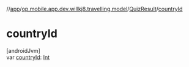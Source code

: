 //[app](../../../index.md)/[op.mobile.app.dev.willkj8.travelling.model](../index.md)/[QuizResult](index.md)/[countryId](country-id.md)

# countryId

[androidJvm]\
var [countryId](country-id.md): [Int](https://kotlinlang.org/api/latest/jvm/stdlib/kotlin/-int/index.html)
